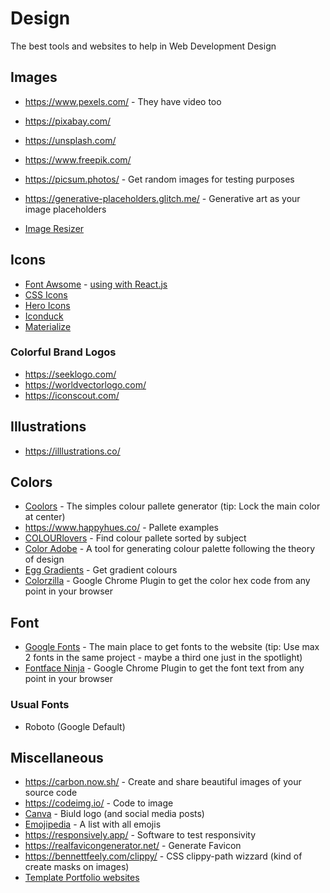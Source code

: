 # Design

The best tools and websites to help in Web Development Design

## Images

- <https://www.pexels.com/> - They have video too
- <https://pixabay.com/>
- <https://unsplash.com/>
- <https://www.freepik.com/>

- <https://picsum.photos/> - Get random images for testing purposes
- <https://generative-placeholders.glitch.me/> - Generative art as your image placeholders

- [Image Resizer](https://promo.com/tools/image-resizer/)

## Icons

- [Font Awsome](https://fontawesome.com/) - [using with React.js](https://github.com/PedroMarianoAlmeida/Web-Dev-Panning/blob/master/tutorials/fontawesome-react.md)
- [CSS Icons](https://css.gg/)
- [Hero Icons](https://heroicons.com/)
- [Iconduck](https://iconduck.com/)
- [Materialize](https://materializecss.com/icons.html)

### Colorful Brand Logos

- <https://seeklogo.com/>
- <https://worldvectorlogo.com/>
- <https://iconscout.com/>

## Illustrations

- <https://illlustrations.co/>

## Colors

- [Coolors](https://coolors.co/) - The simples colour pallete generator (tip: Lock the main color at center)
- <https://www.happyhues.co/> - Pallete examples
- [COLOURlovers](https://www.colourlovers.com/) - Find colour pallete sorted by subject
- [Color Adobe](https://color.adobe.com/) - A tool for generating colour palette following the theory of design
- [Egg Gradients](https://www.eggradients.com/) - Get gradient colours
- [Colorzilla](https://www.colorzilla.com/chrome/) - Google Chrome Plugin to get the color hex code from any point in your browser

## Font

- [Google Fonts](https://fonts.google.com/) - The main place to get fonts to the website (tip: Use max 2 fonts in the same project - maybe a third one just in the spotlight)
- [Fontface Ninja](https://www.fonts.ninja/) - Google Chrome Plugin to get the font text from any point in your browser

### Usual Fonts

- Roboto (Google Default)

## Miscellaneous

- <https://carbon.now.sh/> - Create and share beautiful images of your source code
- <https://codeimg.io/> - Code to image
- [Canva](https://www.canva.com/) - Biuld logo (and social media posts)
- [Emojipedia](https://emojipedia.org/) - A list with all emojis
- <https://responsively.app/> - Software to test responsivity
- <https://realfavicongenerator.net/> - Generate Favicon
- <https://bennettfeely.com/clippy/> - CSS clippy-path wizzard (kind of create masks on images)
- [Template Portfolio websites](https://rigorousthemes.com/blog/best-software-developer-portfolio-template-free-paid/)
